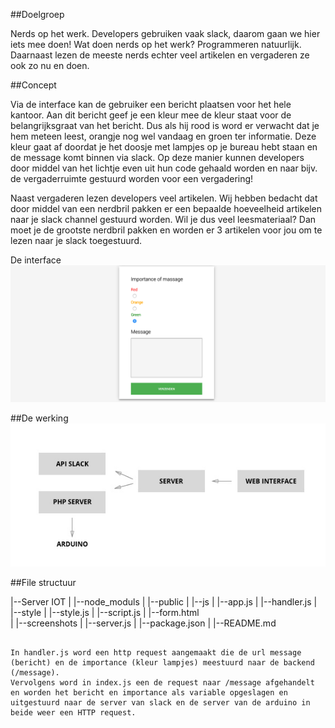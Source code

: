 ##Doelgroep

Nerds op het werk. Developers gebruiken vaak slack, daarom gaan we hier iets mee doen! 
Wat doen nerds op het werk? Programmeren natuurlijk. Daarnaast lezen de meeste nerds echter veel artikelen en vergaderen ze ook zo nu en doen.

##Concept

Via de interface kan de gebruiker een bericht plaatsen voor het hele kantoor. 
Aan dit bericht geef je een kleur mee de kleur staat voor de belangrijksgraat van het bericht. Dus als hij rood is word er verwacht dat je hem meteen leest, orangje nog wel vandaag en groen ter informatie. Deze kleur gaat af doordat je het doosje met lampjes op je bureau hebt staan en de message komt binnen via slack. Op deze manier kunnen developers door middel van het lichtje even uit hun code gehaald worden en naar bijv. de vergaderruimte gestuurd worden voor een vergadering!

Naast vergaderen lezen developers veel artikelen. Wij hebben bedacht dat door middel van een nerdbril pakken er een bepaalde hoeveelheid artikelen naar je slack channel gestuurd worden. Wil je dus veel leesmateriaal? Dan moet je de grootste nerdbril pakken en worden er 3 artikelen voor jou om te lezen naar je slack toegestuurd.

De interface
![alt tag](screenshots/interface.png) 

##De werking
![alt tag](screenshots/flowchart.jpg) 

##File structuur

|--Server IOT
|	|--node_moduls
|   |--public
|   	|--js
|			|--app.js
|			|--handler.js
|		|--style
|			|--style.js
|			|--script.js
|		|--form.html  
|   |--screenshots
|   |--server.js
|   |--package.json
|   |--README.md
```

In handler.js word een http request aangemaakt die de url message (bericht) en de importance (kleur lampjes) meestuurd naar de backend (/message). 
Vervolgens word in index.js een de request naar /message afgehandelt en worden het bericht en importance als variable opgeslagen en uitgestuurd naar de server van slack en de server van de arduino in beide weer een HTTP request. 
